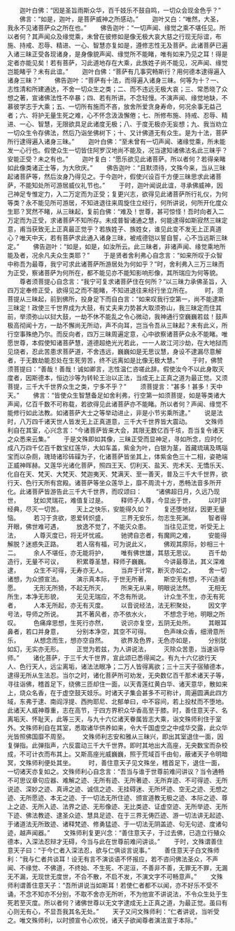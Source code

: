 <!-- { "loadSidebar": true } -->
　　迦叶白佛：“因是圣旨雨斯众华，百千妓乐不鼓自鸣，一切众会现金色乎？”
　　佛言：“如是，迦叶，是菩萨威神之所感动。”
　　迦叶又白：“唯然，大圣，我永不见诸菩萨众之所在也。”
　　佛告迦叶：“一切声闻、缘觉之乘不堪任见。所以者何？其声闻众及缘觉乘，未曾在彼修如是像无极大哀大慈之行现无际谊，布施、持戒、忍辱、精进、一心、智慧亦复如是，遵修志性无及菩萨。此诸菩萨已遍入诸三昧正受各现诸身，是身像貌声闻、缘觉所不能睹，唯有如来乃见之耳！得是定者亦能见矣！若有菩萨，习此道地存在大乘，此族姓子尚不能见，况声闻、缘觉岂能睹乎？未有此谊。”
　　迦叶白佛：“菩萨有几事究畅斯行？用何德本逮得遍入诸身三昧？”
　　佛告迦叶：“菩萨有十法，而得遍入诸身三昧。何等为十？一、志性清和所建通达，不舍一切众生之类；二、而不违远无极大哀；三、常悉晓了众想之著，宣诸佛法性不卒暴；四、若有所讲。不念轻慢。不演声闻、缘觉地缺，不慕彼学志于大乘；五、一切所有施而不吝，放舍所爱贪身寿命，何况余事无益己者；六、将护无量生死之难，心不怀念汲汲懈倦；七、所修布施、持戒、忍辱、精进、一心、智慧，无限欲具足此诸度无极；八、于度无极亦无妄想；九、我当劝立一切众生令存佛法，然后乃诣坐佛树下；十、又计佛道无有众生。是为十法，菩萨所行逮得遍入诸身三昧。”
　　迦叶白佛：“至未曾有一切声闻、诸缘觉乘，所未能发一心行也。假使众生一切皆住阿罗汉地尚不能及，况当逮知诸佛法名此三昧乎？安能正受？未之有也。”
　　迦叶复白：“愿乐欲见此诸菩萨。所以者何？若得亲睹如此像类诸正士等，为大欣庆。”
　　佛告迦叶：“且默须待，文殊今来，当从三昧起诸菩萨等，然后汝身乃得见之。于今迦叶，假使兴设百千方便三昧思求此诸菩萨，不能知处所可游居威仪礼节也。”
　　于时，迦叶闻说此谊，寻承佛威神，因己神足专惟定力，入二万定而为正受；复更兴志，欲得见此诸菩萨所行礼仪，为何等类？永不能见所可游居，不知进退往来周旋住立经行，何所讲说，何所开化度众生耶？冥然不睹，从三昧起，复前白佛：“难及！世尊，甚可惊怪！吾时向者入二万定而为正受，求诸菩萨不知所存。未成普智诸通之慧，何能逮得如斯寂然三昧定意，甫当获致无上正真最正觉乎？若族姓子、族姓女，谁见此变不发无上正真道心？唯天中天，若有菩萨求此通入诸身三昧，被戒德铠以誓自誓，心不当远斯三昧定。”
　　佛告迦叶：“如是，如是，如汝所云。此三昧者，非诸声闻、缘觉乘地所能及者，况余凡夫众生类耶？”
　　于是贤者舍利弗心自念言：“如来所叹于众智中称吾为最尊，我宁可求此诸菩萨所游居处为何如乎？”时，舍利弗入三万三昧而为正受，察诸菩萨为何所在，都不能见亦不能知影响形像，其所瑞应为何等貌。
　　尊者须菩提心自念言：“我宁可复求诸菩萨住在何所？”以三昧力承佛圣旨，入四万定奉修正受，欲得见之而不能睹，不知进退往来经行坐立所在。
　　时，须菩提从三昧起，前到佛所，投身足下而自白言：“如来叹我行空第一，尚不能逮斯三昧定！政使三千世界成为大鼓，有丈夫来力势甚大取须弥山，我三昧定而住其前，举须弥山以挝大鼓，一劫不休不能乱之令心微动，我神通行空巍巍若兹！鼓声极高彻闻十方，一劫不懈尚无所动，声不向耳，岂当令吾从三昧起？未有此义，所行空事殊绝乃尔。而反向者，四万三昧周遍定意，心中欲察诸菩萨众永不能睹。唯愿世尊，本假使知诸菩萨慧，道德超绝光光若此，一一人故江河沙劫，在大地狱而见烧者，忍此苦患求菩萨道，不舍违远，巍巍如是无思议慧，身设不逮漏尽意解者，于无数劫能忍处在生死劳苦，终不远离如是比像无极大慧。”
　　于时，佛赞须菩提曰：“善哉！善哉！诚如卿言，志性温仁咨嗟此辞。假使汝今不以此身取灭度者，因斯德本，恒边沙等为转轮王治以正法，当成无上正真之道为最正觉。又须菩提，三千大千世界众生之类，宁多不乎？”
　　须菩提言：“甚多！甚多！天中天。”
　　佛言：“皆使众生智慧备足如舍利弗，行空第一如须菩提，如是等类诸大声闻，亿百千数不可称载，若欲得见此诸菩萨亦不能睹。所以者何？声闻、缘觉不能修行如此法教。如诸菩萨大士之等举动进止，非是小节劣乘所逮。”
　　说是法时，八万四千诸天世人皆发无上正真道意，三千大千世界皆大震动。
　　文殊师利自在其室，心兴念言：“今诸菩萨皆来大会，其限无数亿百千垓，吾当复令诸天之众悉来云集。”
　　于是文殊即如其像，三昧正受而显神足，寻如所念，应时化成八万四千亿百千数宝红莲华，大如车盖，紫金为叶，白银为茎，首藏琉璃及瑪瑙宝而以杂厕，瑰琦诸珍砗磲为子，化诸菩萨皆坐其上，体紫金色三十二相，姿艳端正威神晖赫。又莲华光诸化菩萨，照四王天、忉利天、盐天、兜术天、无憍乐天、化自在天、梵天、大梵天、梵迦夷天、梵满天、至一善天，普及三千大千世界，欲行天、色行天所有宫殿。诸菩萨等坐众莲华上，靡不周流十方，悉畅法音多所开化。此诸菩萨皆游告此三千大千世界，而叹颂曰：
　　“诸佛超日月，久远乃现世，
　　犹如灵瑞花，难值复过是。
　　释师子人尊，今显出于世，
　　以时讲经典，尽灭一切苦。
　　天上之快乐，安能得久如？
　　复还堕地狱，因更无量恼。
　　若习于贪欲，恩爱转炽盛，
　　三界无安乐，勿志生死渊。
　　智者得开眼，佛世难可遇，
　　放逸不觉了，不能灭众患。
　　当往见正觉，听受无上法，
　　人尊灭度已，将无坏忧戚。
　　驰骋自恣者，有魔网之难，
　　安能得解脱？迷惑失正路。
　　若人宿有福，可为说此义，
　　佛观其原际，妙相三十二。
　　余人不堪任，亦无能将护，
　　唯有佛世雄，其慈无思议。
　　百千劫造行，无量不可议，
　　积累尊圣慧，释师子巍巍。
　　今讲最尊法，其义深难逮，
　　众生不可得，无寿亦无人。
　　当弃于计常，断灭亦如之，
　　舍一切诸想，为众颁宣法。
　　演示真本际，于世无所著，
　　斯空无有想，不兴造诸愿。
　　无形无所猗，不起无所灭，
　　所来无从来，明眼说法然。
　　无相无所生，本净无形貌，
　　无见无瑞应，不念有所说。
　　计众生不生，亦无有死者，
　　人本无所起，亦无有灭度。
　　以音说经法，法无积聚处，
　　因文字号法，导师之所说。
　　其不著风者，亦不依水火，
　　不想念于地，明眼之所叹。
　　色痛痒思想，生死行亦然，
　　说识亦复空，五阴无处所。
　　其眼耳鼻者，若口并身意，
　　分别本净空，其空不可得。
　　色声味众香，细滑意所乐，
　　从想念而生，想亦空自然。
　　欲界及色界，无色亦如是，
　　分别犹如幻，无实亦无形。
　　正觉为若兹，为人讲说法，
　　灭除众苦患，当速诣导师。”
　　诸化菩萨，于三千大千世界，宣此颂已悉得闻之。有九十六亿欲行天人、色行天人，远尘离垢，诸法法眼净；二万人皆得离欲；三十三天子宿殖德本，逮得无所从生法忍。当尔之时，诸化菩萨所可劝发，无央数亿百千那术诸天子等，寻往诣佛，稽首足下，绕佛三匝却住一面，以天青莲红黄白华、诸天意华，散如来上，烧众名香，在于虚空鼓天妓乐。时诸天子集会甚多不可称计，周遍圆满此四方域，东弗于逮、南阎浮提、西拘耶尼、北郁单曰，中不容间，若上投杖而不堕地。此诸天人威神尊重，志在高节，于四方界积众华香高至于膝。时，善住意天子、名离垢天、怀耻天，此等三天，与九十六亿诸天眷属皆志大乘，诣文殊师利住于室外。文殊师利自在其室，悉取诸华供养如来，令大千国虚空之中成华交露，此众华光皆照佛国靡不周至。
　　文殊师利志安和雅从三昧兴，即出其室退住一面，因复弹指。此弹指声，六反震动三千大千世界。即时其地出大高座，无央数宝而杂校成，不可计衣而布其上。又斯高座光威巍巍，照于荒域百千由旬，蔽诸天子令明暗冥，文殊师利便处其坐。
　　时，善住意天子见文殊坐，稽首足下，退住一面，一切诸天亦复如之。文殊师利心自念言：“吾当与谁于世尊前难问讲议？当令通畅不可思议章句应器、难解之迹、无所有迹、无所著迹、无所弃迹、不可得迹、无所说迹、深妙之迹、真谛之迹、诚信之迹、无挂碍迷、无所坏迹、空无之迹、无想之迹、无所愿迹、本无之迹、于一切法无所住迹、颁宣道教无极之迹、本际之迹、尊上之迹、无所入迹、法界之迹、无形像迹、无比类迹、证虚空迹、无所举迹、无所下迹、佛法教迹、逮圣众迹、慧具足迹、在于三界无俦匹迹、游一切法讲无起迹、于诸道法无所致迹、诸释梵迹、修勇猛迹、于一切法无阴盖迹、句无句迹、度诸句迹，越声闻器。”
　　文殊师利复更兴念：“善住意天子，于过去佛，已造立行殖众德本，入深法忍辩才无碍，今当与此在世尊前难问讲谈。”
　　于时，文殊谓善住意天子曰：“于今仁者入深法忍，欲与仁俱谈言说事。”
　　善住意天子白文殊师利：“我与仁者共谈耳！设无有言不演谈语不怀报应，若不咨问佛法圣众，不声闻、不缘觉、不佛道，不终始、不生死、不泥洹，不善非不善，无罪无不罪，无漏无不漏，无现世无度世，不合不散，不启不发，不演文字不可畅意声。”
　　文殊师利谓善住意天子：“吾所讲说当如斯耳！若使仁者都不以闻，亦不好乐不受不诵，不念不知亦不分别，不取不舍亦无所听，不为他宣不讲说法，不令众生处于生死若至灭度。所以者何？诸佛世尊以无文字逮成无上正真之道，为最正觉。虽曰有心则无有心，不显吾我其名无处。”
　　天子又问文殊师利：“仁者讲说，当听受之。唯文殊师利，以时颁宣令心欢悦，诸天子欲闻尊者演法宣于本际。”
